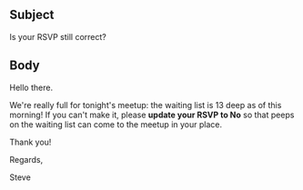 ## Subject

Is your RSVP still correct?

## Body

Hello there.

We're really full for tonight's meetup: the waiting list is 13 deep as of this morning!
If you can't make it, please **update your RSVP to No** so that peeps on the waiting list can come to the meetup in your place.

Thank you!


Regards,

Steve
